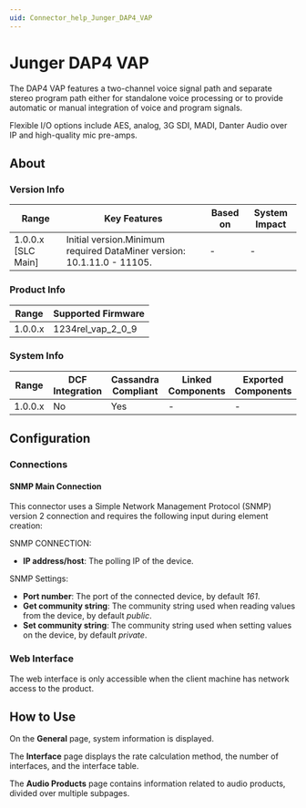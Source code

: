 ```yaml
---
uid: Connector_help_Junger_DAP4_VAP
---
```


# Junger DAP4 VAP

The DAP4 VAP features a two-channel voice signal path and separate stereo program path either for standalone voice processing or to provide automatic or manual integration of voice and program signals.

Flexible I/O options include AES, analog, 3G SDI, MADI, Danter Audio over IP and high-quality mic pre-amps.

## About

### Version Info

| **Range**            | **Key Features**                                                       | **Based on** | **System Impact** |
|----------------------|------------------------------------------------------------------------|--------------|-------------------|
| 1.0.0.x \[SLC Main\] | Initial version.Minimum required DataMiner version: 10.1.11.0 - 11105. | \-           | \-                |

### Product Info

| **Range** | **Supported Firmware** |
|-----------|------------------------|
| 1.0.0.x   | 1234rel_vap_2_0_9      |

### System Info

| **Range** | **DCF Integration** | **Cassandra Compliant** | **Linked Components** | **Exported Components** |
|-----------|---------------------|-------------------------|-----------------------|-------------------------|
| 1.0.0.x   | No                  | Yes                     | \-                    | \-                      |

## Configuration

### Connections

#### SNMP Main Connection

This connector uses a Simple Network Management Protocol (SNMP) version 2 connection and requires the following input during element creation:

SNMP CONNECTION:

- **IP address/host**: The polling IP of the device.

SNMP Settings:

- **Port number**: The port of the connected device, by default *161*.
- **Get community string**: The community string used when reading values from the device, by default *public*.
- **Set community string**: The community string used when setting values on the device, by default *private*.

### Web Interface

The web interface is only accessible when the client machine has network access to the product.

## How to Use

On the **General** page, system information is displayed.

The **Interface** page displays the rate calculation method, the number of interfaces, and the interface table.

The **Audio Products** page contains information related to audio products, divided over multiple subpages.
